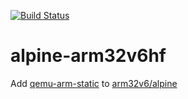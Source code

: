[![Build Status](https://travis-ci.org/ctt828/alpine-arm32v6hf.svg?branch=master)](https://travis-ci.org/ctt828/alpine-arm32v6hf)

# alpine-arm32v6hf
Add [qemu-arm-static](https://github.com/multiarch/qemu-user-static/releases/latest) to [arm32v6/alpine](https://hub.docker.com/r/arm32v6/alpine/)

